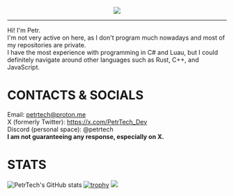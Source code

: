 <p align="center"><img src ="https://user-images.githubusercontent.com/55279432/230847092-8dbba363-90e7-4768-93bb-ddadf35455bd.png"></img></p>

---

Hi! I'm Petr.\
I'm not very active on here, as I don't program much nowadays and most of my repositories are private.\
I have the most experience with programming in C# and Luau, but I could definitely navigate around other languages such as Rust, C++, and JavaScript.

# CONTACTS & SOCIALS
Email: petrtech@proton.me\
X (formerly Twitter): https://x.com/PetrTech_Dev \
Discord (personal space): @petrtech\
**I am not guaranteeing any response, especially on X.**

# STATS
![PetrTech's GitHub stats](https://github-readme-stats.vercel.app/api?username=PetrTech&theme=algolia&show_icons=true)
[![trophy](https://github-profile-trophy.vercel.app/?username=PetrTech&theme=algolia)](https://github.com/ryo-ma/github-profile-trophy)
![](https://komarev.com/ghpvc/?username=PetrTech&color=blue)
